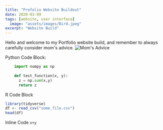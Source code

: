 ```yaml
---
title: "Profolio Website Buildout"
date: 2020-03-09
tags: [website, user interface]
  image: "assets/images/Bird.jpeg"
excerpt: "Website Build"
---
```


Hello and welcome to my Portfolio website build, and remember to always carefully consider mom's advice.
<img src="{{ site.url }}{{ site.baseurl }}/assts/images/Bird.jpeg" alt="Mom's Advice">

Python Code Block:
```python
    import numpy as np
    
    def test_function(x, y):
      z = np.sum(x,y)
      return z
```

R Code Block
```r
library(tidyverse)
df <- read_csv("some_file.csv")
head(df)
```

Inline Code `x+y`
